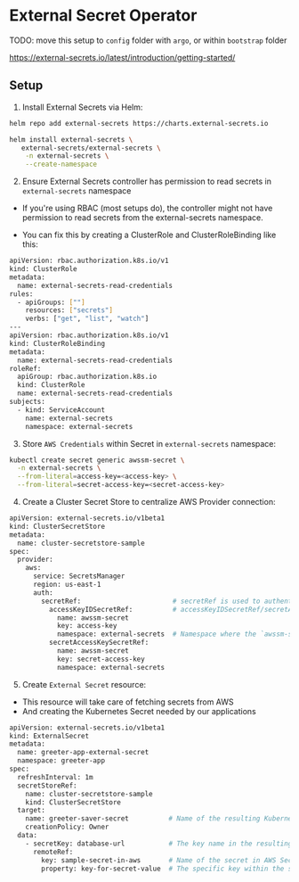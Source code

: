 # External Secret Operator

TODO: move this setup to `config` folder with `argo`, or within `bootstrap` folder

https://external-secrets.io/latest/introduction/getting-started/

## Setup

1. Install External Secrets via Helm:

```bash
helm repo add external-secrets https://charts.external-secrets.io

helm install external-secrets \
   external-secrets/external-secrets \
    -n external-secrets \
    --create-namespace
```

2. Ensure External Secrets controller has permission to read secrets in `external-secrets` namespace

- If you're using RBAC (most setups do), the controller might not have permission to read secrets from the external-secrets namespace.

- You can fix this by creating a ClusterRole and ClusterRoleBinding like this:

```bash
apiVersion: rbac.authorization.k8s.io/v1
kind: ClusterRole
metadata:
  name: external-secrets-read-credentials
rules:
  - apiGroups: [""]
    resources: ["secrets"]
    verbs: ["get", "list", "watch"]
---
apiVersion: rbac.authorization.k8s.io/v1
kind: ClusterRoleBinding
metadata:
  name: external-secrets-read-credentials
roleRef:
  apiGroup: rbac.authorization.k8s.io
  kind: ClusterRole
  name: external-secrets-read-credentials
subjects:
  - kind: ServiceAccount
    name: external-secrets
    namespace: external-secrets
```

3. Store `AWS Credentials` within Secret in `external-secrets` namespace:

```bash
kubectl create secret generic awssm-secret \
  -n external-secrets \
  --from-literal=access-key=<access-key> \
  --from-literal=secret-access-key=<secret-access-key>
```

4. Create a Cluster Secret Store to centralize AWS Provider connection:

```bash
apiVersion: external-secrets.io/v1beta1
kind: ClusterSecretStore
metadata:
  name: cluster-secretstore-sample
spec:
  provider:
    aws:
      service: SecretsManager
      region: us-east-1
      auth:
        secretRef:                       # secretRef is used to authenticate with AWS Secrets Manager
          accessKeyIDSecretRef:          # accessKeyIDSecretRef/secretAccessKeySecretRef are used to authenticate with AWS
            name: awssm-secret
            key: access-key
            namespace: external-secrets  # Namespace where the `awssm-secret` secret is located
          secretAccessKeySecretRef:
            name: awssm-secret
            key: secret-access-key
            namespace: external-secrets
```

5. Create `External Secret` resource:

- This resource will take care of fetching secrets from AWS
- And creating the Kubernetes Secret needed by our applications

```bash
apiVersion: external-secrets.io/v1beta1
kind: ExternalSecret
metadata:
  name: greeter-app-external-secret
  namespace: greeter-app
spec:
  refreshInterval: 1m
  secretStoreRef:
    name: cluster-secretstore-sample
    kind: ClusterSecretStore
  target:
    name: greeter-saver-secret          # Name of the resulting Kubernetes Secret
    creationPolicy: Owner
  data:
    - secretKey: database-url           # The key name in the resulting Kubernetes Secret
      remoteRef:
        key: sample-secret-in-aws       # Name of the secret in AWS Secrets Manager
        property: key-for-secret-value  # The specific key within the secret in AWS Secrets Manager
```
